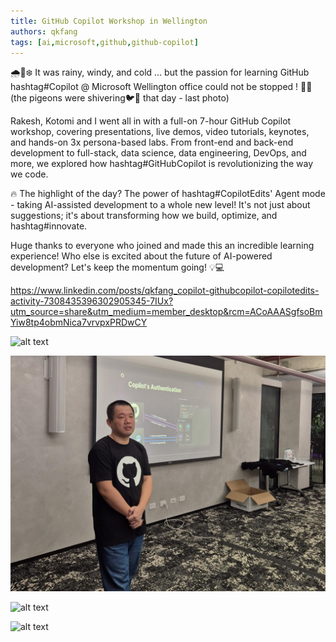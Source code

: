 ```yaml
---
title: GitHub Copilot Workshop in Wellington
authors: qkfang
tags: [ai,microsoft,github,github-copilot]
---
```


🌧️💨❄️ It was rainy, windy, and cold … but the passion for learning GitHub hashtag#Copilot @ Microsoft Wellington office could not be stopped ! 💙🚀 (the pigeons were shivering🐦🥶 that day - last photo)

Rakesh, Kotomi and I went all in with a full-on 7-hour GitHub Copilot workshop, covering presentations, live demos, video tutorials, keynotes, and hands-on 3x persona-based labs. From front-end and back-end development to full-stack, data science, data engineering, DevOps, and more, we explored how hashtag#GitHubCopilot is revolutionizing the way we code.

🔥 The highlight of the day? The power of hashtag#CopilotEdits' Agent mode - taking AI-assisted development to a whole new level! It's not just about suggestions; it's about transforming how we build, optimize, and hashtag#innovate.

Huge thanks to everyone who joined and made this an incredible learning experience! Who else is excited about the future of AI-powered development? Let's keep the momentum going! 💡💻

https://www.linkedin.com/posts/qkfang_copilot-githubcopilot-copilotedits-activity-7308435396302905345-7IUx?utm_source=share&utm_medium=member_desktop&rcm=ACoAAASgfsoBmYiw8tp4obmNica7vrvpxPRDwCY


![alt text](images\2025-03-19-github-copilot-workshop-wellington-1.png)

![alt text](images\2025-03-19-github-copilot-workshop-wellington-2.png)

![alt text](images\2025-03-19-github-copilot-workshop-wellington-3.png)

![alt text](images\2025-03-19-github-copilot-workshop-wellington-4.png)

